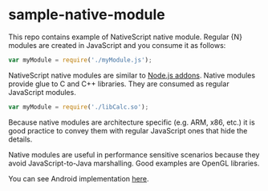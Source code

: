 # sample-native-module

This repo contains example of NativeScript native module. Regular {N} modules are created in JavaScript and you consume it as follows:

```JavaScript
var myModule = require('./myModule.js');
```

NativeScript native modules are similar to [Node.js addons](https://nodejs.org/api/addons.html). Native modules provide glue to C and C++ libraries. They are consumed as regular JavaScript modules.

```JavaScript
var myModule = require('./libCalc.so');
```
Because native modules are architecture specific (e.g. ARM, x86, etc.) it is good practice to convey them with regular JavaScript ones that hide the details.

Native modules are useful in performance sensitive scenarios because they avoid JavaScript-to-Java marshalling. Good examples are OpenGL libraries.

You can see Android implementation [here](https://github.com/NativeScript/sample-native-module/tree/master/Android).
